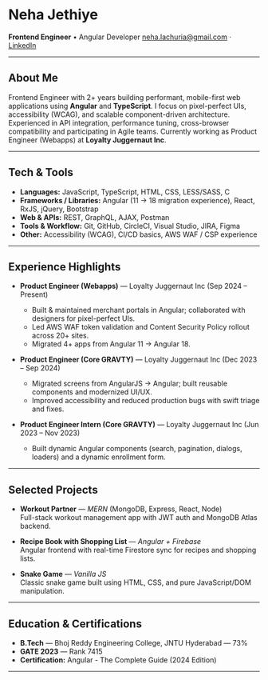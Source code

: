 # Neha Jethiye 
**Frontend Engineer** • Angular Developer
[neha.lachuria@gmail.com](mailto:neha.lachuria@gmail.com) · [LinkedIn](https://www.linkedin.com/in/neha-jethiye)

---

## About Me
Frontend Engineer with 2+ years building performant, mobile-first web applications using **Angular** and **TypeScript**. I focus on pixel-perfect UIs, accessibility (WCAG), and scalable component-driven architecture. Experienced in API integration, performance tuning, cross-browser compatibility and participating in Agile teams. Currently working as Product Engineer (Webapps) at **Loyalty Juggernaut Inc**.  

---

## Tech & Tools
- **Languages:** JavaScript, TypeScript, HTML, CSS, LESS/SASS, C  
- **Frameworks / Libraries:** Angular (11 → 18 migration experience), React, RxJS, jQuery, Bootstrap  
- **Web & APIs:** REST, GraphQL, AJAX, Postman  
- **Tools & Workflow:** Git, GitHub, CircleCI, Visual Studio, JIRA, Figma  
- **Other:** Accessibility (WCAG), CI/CD basics, AWS WAF / CSP experience

---

## Experience Highlights
- **Product Engineer (Webapps)** — Loyalty Juggernaut Inc (Sep 2024 – Present)  
  - Built & maintained merchant portals in Angular; collaborated with designers for pixel-perfect UIs.  
  - Led AWS WAF token validation and Content Security Policy rollout across 20+ sites.  
  - Migrated 4+ apps from Angular 11 → Angular 18.

- **Product Engineer (Core GRAVTY)** — Loyalty Juggernaut Inc (Dec 2023 – Sep 2024)  
  - Migrated screens from AngularJS → Angular; built reusable components and modernized UI/UX.  
  - Improved accessibility and reduced production bugs with swift triage and fixes.

- **Product Engineer Intern (Core GRAVTY)** — Loyalty Juggernaut Inc (Jun 2023 – Nov 2023)  
  - Built dynamic Angular components (search, pagination, dialogs, loaders) and a dynamic enrollment form.

---

## Selected Projects
- **Workout Partner** — *MERN* (MongoDB, Express, React, Node)  
  Full-stack workout management app with JWT auth and MongoDB Atlas backend.  

- **Recipe Book with Shopping List** — *Angular + Firebase*  
  Angular frontend with real-time Firestore sync for recipes and shopping lists.  

- **Snake Game** — *Vanilla JS*  
  Classic snake game built using HTML, CSS, and pure JavaScript/DOM manipulation.  

---

## Education & Certifications
- **B.Tech** — Bhoj Reddy Engineering College, JNTU Hyderabad — 73%  
- **GATE 2023** — Rank 7415  
- **Certification:** Angular - The Complete Guide (2024 Edition)

---
